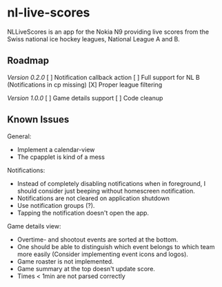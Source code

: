 nl-live-scores
==============
NLLiveScores is an app for the Nokia N9 providing live scores from the Swiss
national ice hockey leagues, National League A and B.

Roadmap
-------
*Version 0.2.0*
[ ] Notification callback action
[ ] Full support for NL B (Notifications in cp missing)
[X] Proper league filtering

*Version 1.0.0*
[ ] Game details support
[ ] Code cleanup

Known Issues
------------
General:
* Implement a calendar-view
* The cpapplet is kind of a mess

Notifications:
* Instead of completely disabling notifications when in foreground, I should 
  consider just beeping without homescreen notification.
* Notifications are not cleared on application shutdown
* Use notification groups (?).
* Tapping the notification doesn't open the app.

Game details view:
* Overtime- and shootout events are sorted at the bottom.
* One should be able to distinguish which event belongs to which team 
  more easily (Consider implementing event icons and logos).
* Game roaster is not implemented.
* Game summary at the top doesn't update score.
* Times < 1min are not parsed correctly

